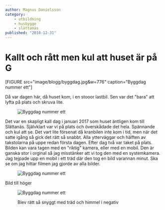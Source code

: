 ```yaml
---
author: Magnus Danielsson
category:
    - utbildning
    - husbygge
    - slättanäs
published: "2018-12-31"
---
```

Kallt och rått men kul att huset är på G
==================================


[FIGURE src="image/blogg/byggdag.jpg&w=776" caption="Byggdag nummer ett"] 

Då var dagen här, då huset kom, i en stooor lastbil. Sen var det "bara" att lyfta på plats och skruva lite.


<!--more-->

<figure class="figure left w100">
    <img src="image/blogg/byggdag.jpg&w=500&h=300&crop-to-fit" alt="Byggdag nummer ett">
</figure>

Det var en skapligt kall dag i januari 2017 som huset äntligen kom till Slättanäs. Självklart var vi på plats och överskådade det hela. Spännande och kul att se. Det vart lite försenat då kranbilen inte kom i tid, men när det satte igång så gick det rätt så snabbt. Alla ytterväggar och hälften av takstolarna på uppe redan första dagen. Efter dag två var taket på plats. Bilden kan vara tagen med en "riktig" kamera, eller med en mobil. Den är ganska stor i orginal så jag misstänker att vi tog den med en systemkamera. Jag tejpade upp en mobil i ett träd där den tog en bild varannan minut. Ska se om jag hittar filmen jag gjorde av alla bilder.

<figure class="figure right w100">
    <img src="image/blogg/byggdag.jpg&w=600&h=300&crop-to-fit" alt="Byggdag nummer ett">
</figure>

<p class="left">Bild till höger</p>

<figure class="figure center w100">
    <img src="image/blogg/byggdag.jpg&w=600&h=200&crop-to-fit&area=15,40,15,25&f=negate" alt="Byggdag nummer ett">
    <figcaption>
        <p>Blev rätt så snyggt med träd och himmel i negativ</p>
    </figcaption>
</figure>



<!-- Resonsivt {anchor-hit}
-----------------------------------


<!-- <picture>
    <img src="image/blogg/byggdag.jpg?w=350&h=500&crop-to-fit" alt="Byggdag nummer ett" class="left w50">
</picture> -->


<!-- Text.



### Rubrik 3 {#vad-som}

Text. -->
